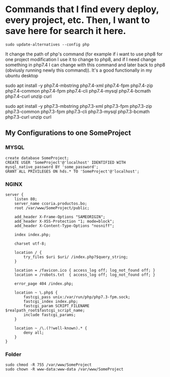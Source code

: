 # Commands that I find every deploy, every project, etc. Then, I want to save here for search it here.

`sudo update-alternatives --config php`

It change the path of php's command (for example if i want to use php8 for one project modification I use it to change to php8, and if I need change something in php7.4 I can change with this command and later back to php8 (obviusly running newly this command)). It's a good functionally in my ubuntu desktop

sudo apt install -y php7.4-mbstring php7.4-xml php7.4-fpm php7.4-zip php7.4-common php7.4-fpm php7.4-cli php7.4-mysql php7.4-bcmath php7.4-curl unzip curl

sudo apt install -y php7.3-mbstring php7.3-xml php7.3-fpm php7.3-zip php7.3-common php7.3-fpm php7.3-cli php7.3-mysql php7.3-bcmath php7.3-curl unzip curl


## My Configurations to one SomeProject

### MYSQL
```
create database SomeProject;
CREATE USER 'SomeProject'@'localhost' IDENTIFIED WITH mysql_native_password BY 'some_password';
GRANT ALL PRIVILEGES ON hds.* TO 'SomeProject'@'localhost';
```
### NGINX
```
server {
    listen 80;
    server_name ccoria.productos.bo;
    root /var/www/SomeProject/public;

    add_header X-Frame-Options "SAMEORIGIN";
    add_header X-XSS-Protection "1; mode=block";
    add_header X-Content-Type-Options "nosniff";

    index index.php;

    charset utf-8;

    location / {
        try_files $uri $uri/ /index.php?$query_string;
    }

    location = /favicon.ico { access_log off; log_not_found off; }
    location = /robots.txt  { access_log off; log_not_found off; }

    error_page 404 /index.php;

    location ~ \.php$ {
        fastcgi_pass unix:/var/run/php/php7.3-fpm.sock;
        fastcgi_index index.php;
        fastcgi_param SCRIPT_FILENAME $realpath_root$fastcgi_script_name;
        include fastcgi_params;
    }

    location ~ /\.(?!well-known).* {
        deny all;
    }
}
```
### Folder
```
sudo chmod -R 755 /var/www/SomeProject
sudo chown -R www-data:www-data /var/www/SomeProject
```
